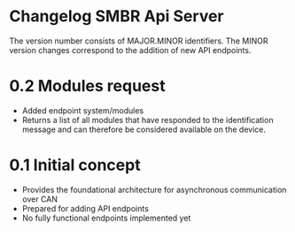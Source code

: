 # Changelog SMBR Api Server
The version number consists of MAJOR.MINOR identifiers. The MINOR version changes correspond to the addition of new API endpoints.

# 0.2 Modules request
- Added endpoint system/modules 
- Returns a list of all modules that have responded to the identification message and can therefore be considered available on the device.

# 0.1 Initial concept
- Provides the foundational architecture for asynchronous communication over CAN
- Prepared for adding API endpoints
- No fully functional endpoints implemented yet